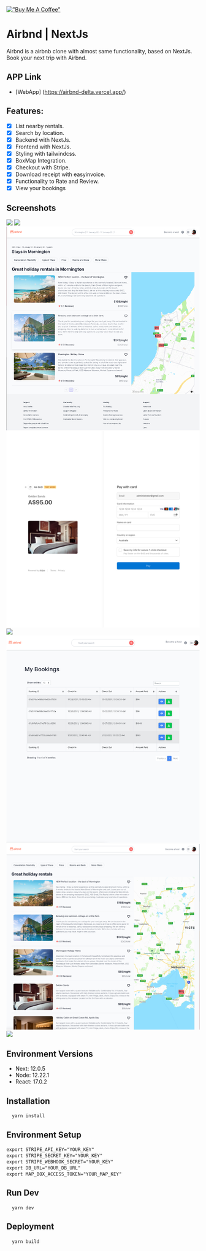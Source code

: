 [!["Buy Me A Coffee"](https://www.buymeacoffee.com/assets/img/custom_images/orange_img.png)](https://www.buymeacoffee.com/cmtanko)

# Airbnd | NextJs

Airbnd is a airbnb clone with almost same functionality, based on NextJs. Book your next trip with Airbnd.

## APP Link

- [WebApp] (https://airbnd-delta.vercel.app/)

## Features:

- [x] List nearby rentals.
- [x] Search by location.
- [x] Backend with NextJs.
- [x] Frontend with NextJs.
- [x] Styling with tailwindcss.
- [x] BoxMap Integration.
- [x] Checkout with Stripe.
- [x] Download receipt with easyinvoice.
- [x] Functionality to Rate and Review.
- [x] View your bookings

## Screenshots

<img src="screenshots/1.png">
<img src="screenshots/2.png">
<img src="screenshots/3.png">
<img src="screenshots/4.png">
<img src="screenshots/5.png">
<img src="screenshots/7.png">
<img src="screenshots/9.png">
<img src="screenshots/8.png">

## Environment Versions

- Next: 12.0.5
- Node: 12.22.1
- React: 17.0.2

## Installation

```
  yarn install
```

## Environment Setup
```
export STRIPE_API_KEY="YOUR_KEY"
export STRIPE_SECRET_KEY="YOUR_KEY"
export STRIPE_WEBHOOK_SECRET="YOUR_KEY"
export DB_URL="YOUR_DB_URL"
export MAP_BOX_ACCESS_TOKEN="YOUR_MAP_KEY"
```
## Run Dev

```
  yarn dev
```

## Deployment

```
  yarn build
```
